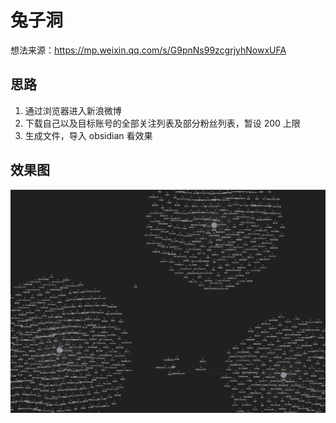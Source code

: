 # 兔子洞

想法来源：https://mp.weixin.qq.com/s/G9pnNs99zcgrjyhNowxUFA 

## 思路

1. 通过浏览器进入新浪微博
2. 下载自己以及目标账号的全部关注列表及部分粉丝列表，暂设 200 上限
3. 生成文件，导入 obsidian 看效果

## 效果图
![](./graph.png "")